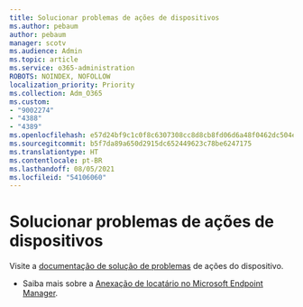 ```yaml
---
title: Solucionar problemas de ações de dispositivos
ms.author: pebaum
author: pebaum
manager: scotv
ms.audience: Admin
ms.topic: article
ms.service: o365-administration
ROBOTS: NOINDEX, NOFOLLOW
localization_priority: Priority
ms.collection: Adm_O365
ms.custom:
- "9002274"
- "4388"
- "4389"
ms.openlocfilehash: e57d24bf9c1c0f8c6307308cc8d8cb8fd06d6a48f0462dc504e0f54eb2844718
ms.sourcegitcommit: b5f7da89a650d2915dc652449623c78be6247175
ms.translationtype: HT
ms.contentlocale: pt-BR
ms.lasthandoff: 08/05/2021
ms.locfileid: "54106060"
---
```

# <a name="troubleshoot-device-actions"></a>Solucionar problemas de ações de dispositivos

Visite a [documentação de solução de problemas](https://docs.microsoft.com/configmgr/tenant-attach/technical-reference) de ações do dispositivo.

- Saiba mais sobre a [Anexação de locatário no Microsoft Endpoint Manager](https://docs.microsoft.com/configmgr/tenant-attach/).
